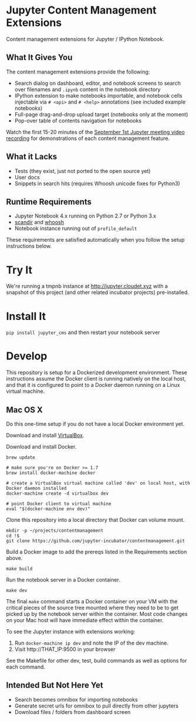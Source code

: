 # Jupyter Content Management Extensions

Content management extensions for Jupyter / IPython Notebook.

## What It Gives You

The content management extensions provide the following:

* Search dialog on dashboard, editor, and notebook screens to search over filenames and `.ipynb` content in the notebook directory
* IPython extension to make notebooks importable, and notebook cells injectable via `# <api>` and `# <help>` annotations (see included example notebooks)
* Full-page drag-and-drop upload target (notebooks only at the moment)
* Pop-over table of contents navigation for notebooks

Watch the first 15-20 minutes of the [September 1st Jupyter meeting video recording](https://www.youtube.com/watch?v=SJiezXPhVv8) for demonstrations of each content management feature.

## What it Lacks

* Tests (they exist, just not ported to the open source yet)
* User docs
* Snippets in search hits (requires Whoosh unicode fixes for Python3)

## Runtime Requirements

* Jupyter Notebook 4.x running on Python 2.7 or Python 3.x
* [scandir](https://github.com/benhoyt/scandir) and [whoosh](http://whoosh.readthedocs.org/en/latest/)
* Notebook instance running out of `profile_default`

These requirements are satisfied automatically when you follow the setup instructions below.

# Try It

We're running a tmpnb instance at http://jupyter.cloudet.xyz with a snapshot of this project (and other related incubator projects) pre-installed.

# Install It

`pip install jupyter_cms` and then restart your notebook server

# Develop

This repository is setup for a Dockerized development environment.  These instructions assume the Docker client is running natively on the local host, and that it is configured to point to a Docker daemon running on a Linux virtual machine.

## Mac OS X

Do this one-time setup if you do not have a local Docker environment yet.

Download and install [VirtualBox](https://www.virtualbox.org/wiki/Downloads).

Download and install Docker.

```
brew update

# make sure you're on Docker >= 1.7
brew install docker-machine docker

# create a VirtualBox virtual machine called 'dev' on local host, with Docker daemon installed
docker-machine create -d virtualbox dev

# point Docker client to virtual machine
eval "$(docker-machine env dev)"
```

Clone this repository into a local directory that Docker can volume mount.

```
mkdir -p ~/projects/contentmanagement
cd !$
git clone https://github.com/jupyter-incubator/contentmanagement.git
```

Build a Docker image to add the prereqs listed in the Requirements section above.

```
make build
```

Run the notebook server in a Docker container.

```
make dev
```

The final `make` command starts a Docker container on your VM with the critical pieces of the source tree mounted where they need to be to get picked up by the notebook server within the container.  Most code changes on your Mac host will have immediate effect within the container.

To see the Jupyter instance with extensions working:

1. Run `docker-machine ip dev` and note the IP of the dev machine.
2. Visit http://THAT_IP:9500 in your browser

See the Makefile for other dev, test, build commands as well as options for each command.

## Intended But Not Here Yet

* Search becomes omnibox for importing notebooks
* Generate secret urls for omnibox to pull directly from other jupyters
* Download files / folders from dashboard screen

